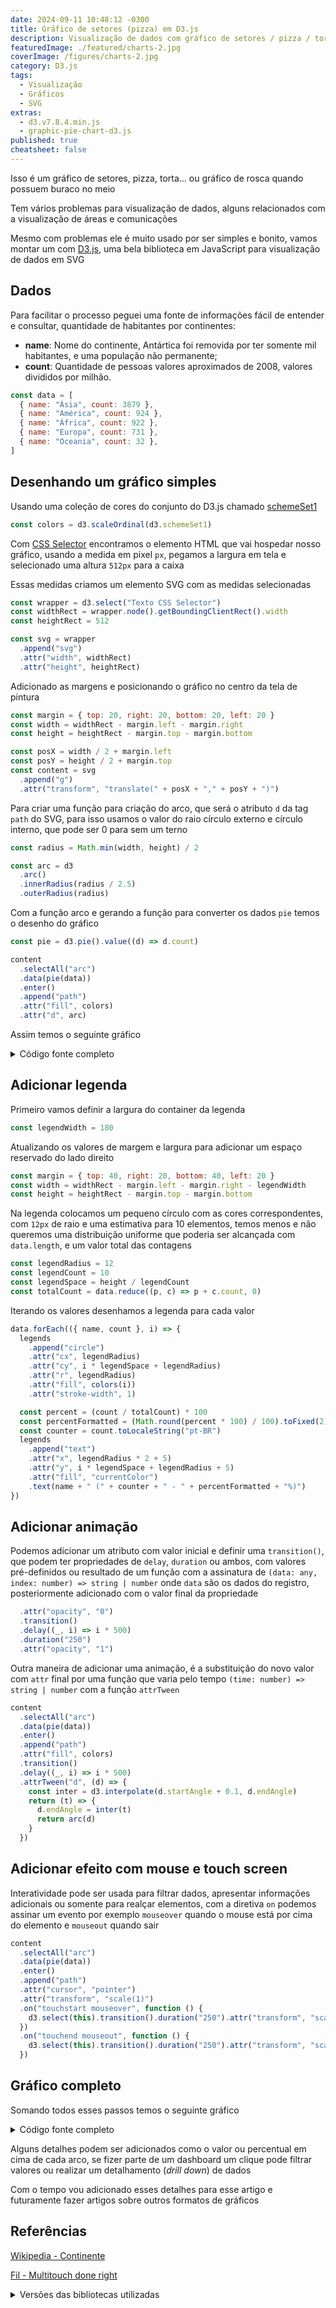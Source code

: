 ```yaml
---
date: 2024-09-11 10:48:12 -0300
title: Gráfico de setores (pizza) em D3.js
description: Visualização de dados com gráfico de setores / pizza / torta com D3.js
featuredImage: ./featured/charts-2.jpg
coverImage: /figures/charts-2.jpg
category: D3.js
tags:
  - Visualização
  - Gráficos
  - SVG
extras:
  - d3.v7.8.4.min.js
  - graphic-pie-chart-d3.js
published: true
cheatsheet: false
---
```


Isso é um gráfico de setores, pizza, torta... ou gráfico de rosca quando possuem buraco no meio

<div id="d3_wrapper_presentation" class="d3_graph">
  <div id="loading_graphic"></div>
</div>

Tem vários problemas para visualização de dados, alguns relacionados com a visualização de áreas e comunicações

Mesmo com problemas ele é muito usado por ser simples e bonito, vamos montar um com [D3.js](https://d3js.org/), uma bela biblioteca em JavaScript para visualização de dados em SVG

## Dados

Para facilitar o processo peguei uma fonte de informações fácil de entender e consultar, quantidade de habitantes por continentes:

- **name**: Nome do continente, Antártica foi removida por ter somente mil habitantes, e uma população não permanente;
- **count**: Quantidade de pessoas valores aproximados de 2008, valores divididos por milhão.

```javascript
const data = [
  { name: "Ásia", count: 3879 },
  { name: "América", count: 924 },
  { name: "África", count: 922 },
  { name: "Europa", count: 731 },
  { name: "Oceania", count: 32 },
]
```

## Desenhando um gráfico simples

Usando uma coleção de cores do conjunto do D3.js chamado [schemeSet1](https://github.com/d3/d3-scale-chromatic/blob/v3.0.0/README.md#schemeSet1)

```javascript
const colors = d3.scaleOrdinal(d3.schemeSet1)
```

Com [CSS Selector](https://developer.mozilla.org/en-US/docs/Web/CSS/CSS_selectors) encontramos o elemento HTML que vai hospedar nosso gráfico, usando a medida em pixel `px`, pegamos a largura em tela e selecionado uma altura `512px` para a caixa

Essas medidas criamos um elemento SVG com as medidas selecionadas

```javascript
const wrapper = d3.select("Texto CSS Selector")
const widthRect = wrapper.node().getBoundingClientRect().width
const heightRect = 512

const svg = wrapper
  .append("svg")
  .attr("width", widthRect)
  .attr("height", heightRect)
```

Adicionado as margens e posicionando o gráfico no centro da tela de pintura

```javascript
const margin = { top: 20, right: 20, bottom: 20, left: 20 }
const width = widthRect - margin.left - margin.right
const height = heightRect - margin.top - margin.bottom

const posX = width / 2 + margin.left
const posY = height / 2 + margin.top
const content = svg
  .append("g")
  .attr("transform", "translate(" + posX + "," + posY + ")")
```

Para criar uma função para criação do arco, que será o atributo `d` da tag `path` do SVG, para isso usamos o valor do raio círculo externo e círculo interno, que pode ser 0 para sem um terno

```javascript
const radius = Math.min(width, height) / 2

const arc = d3
  .arc()
  .innerRadius(radius / 2.5)
  .outerRadius(radius)
```

Com a função arco e gerando a função para converter os dados `pie` temos o desenho do gráfico

```javascript
const pie = d3.pie().value((d) => d.count)

content
  .selectAll("arc")
  .data(pie(data))
  .enter()
  .append("path")
  .attr("fill", colors)
  .attr("d", arc)
```

Assim temos o seguinte gráfico

<div id="d3_wrapper_simple" class="d3_graph">
  <div id="loading_graphic"></div>
</div>

<details>
  <summary>Código fonte completo</summary>

```javascript
// Definição do esquema de cores
// https://github.com/d3/d3-scale-chromatic/blob/v3.0.0/README.md#schemeSet1
const colors = d3.scaleOrdinal(d3.schemeSet1)

// Selecionar div para colocar o relatório gráfico dentro
const wrapper = d3.select(selector_wrapper)
// Pegar as largura do div com 100% de largura
const widthRect = wrapper.node().getBoundingClientRect().width
// Setar uma altura para o gráfico
const heightRect = 512

// Criação da caixa do gráfico
const svg = wrapper
  .append("svg")
  .attr("width", widthRect)
  .attr("height", heightRect)

// Margens do gráfico
const margin = { top: 20, right: 20, bottom: 20, left: 20 }
// Dimensão do gráfico (largura)
const width = widthRect - margin.left - margin.right
// Dimensão do gráfico (altura)
const height = heightRect - margin.top - margin.bottom

// Criação da caixa do gráfico
const posX = width / 2 + margin.left
const posY = height / 2 + margin.top
const content = svg
  .append("g")
  .attr("transform", "translate(" + posX + "," + posY + ")")

// Geração dos ângulos para a geração
const pie = d3.pie().value((d) => d.count)

// Cálculo do raio do gráfico
const radius = Math.min(width, height) / 2
// Geração da função de arcos
const arc = d3.arc().innerRadius(0).outerRadius(radius)

// Desenha caminho dos arcos
content
  .selectAll("arc")
  .data(pie(data))
  .enter()
  .append("path")
  .attr("fill", colors)
  .attr("d", arc)
```

</details>

## Adicionar legenda

Primeiro vamos definir a largura do container da legenda

```javascript
const legendWidth = 180
```

Atualizando os valores de margem e largura para adicionar um espaço reservado do lado direito

```javascript
const margin = { top: 40, right: 20, bottom: 40, left: 20 }
const width = widthRect - margin.left - margin.right - legendWidth
const height = heightRect - margin.top - margin.bottom
```

Na legenda colocamos um pequeno círculo com as cores correspondentes, com `12px` de raio e uma estimativa para 10 elementos, temos menos e não queremos uma distribuição uniforme que poderia ser alcançada com `data.length`, e um valor total das contagens

```javascript
const legendRadius = 12
const legendCount = 10
const legendSpace = height / legendCount
const totalCount = data.reduce((p, c) => p + c.count, 0)
```

Iterando os valores desenhamos a legenda para cada valor

```javascript
data.forEach(({ name, count }, i) => {
  legends
    .append("circle")
    .attr("cx", legendRadius)
    .attr("cy", i * legendSpace + legendRadius)
    .attr("r", legendRadius)
    .attr("fill", colors(i))
    .attr("stroke-width", 1)

  const percent = (count / totalCount) * 100
  const percentFormatted = (Math.round(percent * 100) / 100).toFixed(2)
  const counter = count.toLocaleString("pt-BR")
  legends
    .append("text")
    .attr("x", legendRadius * 2 + 5)
    .attr("y", i * legendSpace + legendRadius + 5)
    .attr("fill", "currentColor")
    .text(name + " (" + counter + " - " + percentFormatted + "%)")
})
```

## Adicionar animação

Podemos adicionar um atributo com valor inicial e definir uma `transition()`, que podem ter propriedades de `delay`, `duration` ou ambos, com valores pré-definidos ou resultado de um função com a assinatura de `(data: any, index: number) => string | number` onde `data` são os dados do registro, posteriormente adicionado com o valor final da propriedade

```javascript
  .attr("opacity", "0")
  .transition()
  .delay((_, i) => i * 500)
  .duration("250")
  .attr("opacity", "1")
```

Outra maneira de adicionar uma animação, é a substituição do novo valor com `attr` final por uma função que varia pelo tempo `(time: number) => string | number` com a função `attrTween`

```javascript
content
  .selectAll("arc")
  .data(pie(data))
  .enter()
  .append("path")
  .attr("fill", colors)
  .transition()
  .delay((_, i) => i * 500)
  .attrTween("d", (d) => {
    const inter = d3.interpolate(d.startAngle + 0.1, d.endAngle)
    return (t) => {
      d.endAngle = inter(t)
      return arc(d)
    }
  })
```

## Adicionar efeito com mouse e touch screen

Interatividade pode ser usada para filtrar dados, apresentar informações adicionais ou somente para realçar elementos, com a diretiva `on` podemos assinar um evento por exemplo `mouseover` quando o mouse está por cima do elemento e `mouseout` quando sair

```javascript
content
  .selectAll("arc")
  .data(pie(data))
  .enter()
  .append("path")
  .attr("cursor", "pointer")
  .attr("transform", "scale(1)")
  .on("touchstart mouseover", function () {
    d3.select(this).transition().duration("250").attr("transform", "scale(1.1)")
  })
  .on("touchend mouseout", function () {
    d3.select(this).transition().duration("250").attr("transform", "scale(1)")
  })
```

## Gráfico completo

Somando todos esses passos temos o seguinte gráfico

<div id="d3_wrapper_legend" class="d3_graph">
  <div id="loading_graphic"></div>
</div>

<details>
  <summary>Código fonte completo</summary>

```javascript
// Definição do esquema de cores
// https://github.com/d3/d3-scale-chromatic/blob/v3.0.0/README.md#schemeCategory10
const colors = d3.scaleOrdinal(d3.schemeSet1)

// Selecionar div para colocar o relatório gráfico dentro
const wrapper = d3.select(selector_wrapper)
// Pegar as largura do div com 100% de largura
const widthRect = wrapper.node().getBoundingClientRect().width
// Setar altura para o gráfico
const heightRect = 512
// Setar largura para caixa de legendas
const legendWidth = 180

// Criação da caixa do gráfico
const svg = wrapper
  .append("svg")
  .attr("width", widthRect)
  .attr("height", heightRect)

// Margens do gráfico
const margin = { top: 40, right: 20, bottom: 40, left: 20 }
// Dimensão do gráfico (largura)
const width = widthRect - margin.left - margin.right - legendWidth
// Dimensão do gráfico (altura)
const height = heightRect - margin.top - margin.bottom

// Criação da caixa do gráfico
const posX = width / 2 + margin.left
const posY = height / 2 + margin.top
const content = svg
  .append("g")
  .attr("transform", "translate(" + posX + "," + posY + ")")

// Geração dos ângulos para a geração
const pie = d3.pie().value((d) => d.count)

// Cálculo do raio do gráfico
const radius = Math.min(width, height) / 2
// Geração da função de arcos
const arc = d3
  .arc()
  .innerRadius(radius / 2.5)
  .outerRadius(radius)

// Desenha caminho dos arcos
content
  .selectAll("arc")
  .data(pie(data))
  .enter()
  .append("path")
  .attr("cursor", "pointer")
  .attr("transform", "scale(1)")
  .on("touchstart mouseover", function (d) {
    d3.select(this).transition().duration("250").attr("transform", "scale(1.1)")
  })
  .on("touchend mouseout", function () {
    d3.select(this).transition().duration("250").attr("transform", "scale(1)")
  })
  .attr("fill", colors)
  .transition()
  .delay((_, i) => i * 500)
  .attrTween("d", (d) => {
    const inter = d3.interpolate(d.startAngle + 0.1, d.endAngle)
    return (t) => {
      d.endAngle = inter(t)
      return arc(d)
    }
  })

// Raio do círculo da legenda
const legendRadius = 12
// Quantidade de elementos na legenda
const legendCount = 10
// Distribuição das legendas
const legendSpace = height / legendCount
// Soma das contagens
const totalCount = data.reduce((p, c) => p + c.count, 0)

// Criação e posicionamento das legendas
const legendsX = width + margin.left + margin.right
const legendsY = margin.top
const legends = svg
  .append("g")
  .attr("transform", "translate(" + legendsX + ", " + legendsY + ")")

// Reiniciar os valores das cores
const colorsLegends = d3.scaleOrdinal(d3.schemeSet1)

// Geração da legenda
data.forEach(({ name, count }, i) => {
  // Gerar círculo com a indicação das cores
  legends
    .append("circle")
    .attr("cx", legendRadius)
    .attr("cy", i * legendSpace + legendRadius)
    .attr("r", legendRadius)
    .attr("fill", colors(i))
    .attr("stroke-width", 1)

  // Gerar texto da legenda
  const percent = (count / totalCount) * 100
  const percentFormatted = (Math.round(percent * 100) / 100).toFixed(2)
  const counter = count.toLocaleString("pt-BR")
  legends
    .append("text")
    .attr("x", legendRadius * 2 + 5)
    .attr("y", i * legendSpace + legendRadius + 5)
    .attr("fill", "currentColor")
    .text(name + " (" + counter + " - " + percentFormatted + "%)")
})
```

</details>

Alguns detalhes podem ser adicionados como o valor ou percentual em cima de cada arco, se fizer parte de um dashboard um clique pode filtrar valores ou realizar um detalhamento (_drill down_) de dados

Com o tempo vou adicionado esses detalhes para esse artigo e futuramente fazer artigos sobre outros formatos de gráficos

## Referências

[Wikipedia - Continente](https://pt.wikipedia.org/wiki/Continente)

[Fil - Multitouch done right](https://observablehq.com/@d3/multitouch)

<details>
  <summary>Versões das bibliotecas utilizadas</summary>

```text
d3: "7.8.4"
```

</details>
